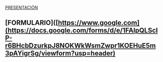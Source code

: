 [PRESENTACIÓN](ttps://docs.google.com/presentation/d/1npybGG0uhRXIY7chExl13a0P9NOjSF9T9TxWQonwU2Q/edit?usp=sharing) 

[FORMULARIO]([https://www.google.com](https://docs.google.com/forms/d/e/1FAIpQLScIP-r6BHcbDzurkpJ8NOKWkWsmZwpr1KOEHuE5m3pAYigrSg/viewform?usp=header)
--------------------------------------------------
